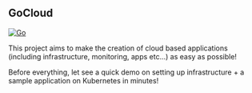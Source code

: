 GoCloud
---
[![Go](https://github.com/ksrichard/gocloud/actions/workflows/release.yml/badge.svg)](https://github.com/ksrichard/gocloud/actions/workflows/release.yml)

This project aims to make the creation of cloud based applications (including infrastructure, monitoring, apps etc...)
as easy as possible!

Before everything, let see a quick demo on setting up infrastructure + a sample application on Kubernetes in minutes!

